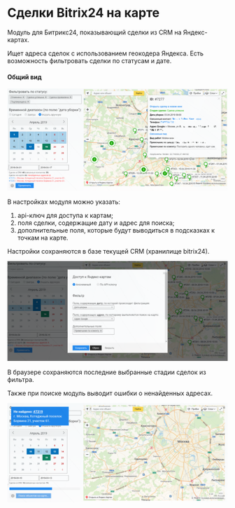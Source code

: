 # Сделки Bitrix24 на карте 

Модуль для Битрикс24, показывающий сделки из CRM на Яндекс-картах.

Ищет адреса сделок с использованием геокодера Яндекса. Есть возможность фильтровать сделки по статусам и дате.

#### Общий вид

![deals-on-ymaps-b24](preview/preview.png "deals-on-ymaps-b24 preview")

В настройках модуля можно указать:
1. api-ключ для доступа к картам;
2. поля сделки, содержащие дату и адрес для поиска;
3. дополнительные поля, которые будут выводиться в подсказках к точкам на карте.

Настройки сохраняются в базе текущей CRM (хранилище bitrix24).

![deals-on-ymaps-b24](preview/settings.png)


В браузере сохраняются последние выбранные стадии сделок из фильтра.

Также при поиске модуль выводит ошибки о ненайденных адресах.

![deals-on-ymaps-b24](preview/search.png)


